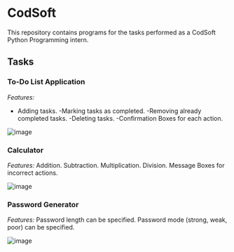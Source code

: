 # CodSoft
This repository contains programs for the tasks performed as a CodSoft Python Programming intern.

## Tasks

### To-Do List Application
*Features:*
- Adding tasks.
-Marking tasks as completed.
-Removing already completed tasks.
-Deleting tasks.
-Confirmation Boxes for each action.

![image](https://github.com/taradwivedi/CodSoft/assets/157028864/6c08678b-ba0e-4211-9bea-0c31877ba0e3)

### Calculator
*Features:*
Addition.
Subtraction.
Multiplication.
Division.
Message Boxes for incorrect actions.

![image](https://github.com/taradwivedi/CodSoft/assets/157028864/a0964d08-3e52-4152-820b-70638ec621f4)

### Password Generator
*Features:*
Password length can be specified.
Password mode (strong, weak, poor) can be specified.

![image](https://github.com/taradwivedi/CodSoft/assets/157028864/ce94c195-92f8-4e04-b3be-23165a836ffc)



